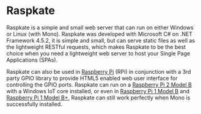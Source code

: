 # Raspkate
Raspkate is a simple and small web server that can run on either Windows or Linux (with Mono). Raspkate was developed with Microsoft C# on .NET Framework 4.5.2, it is simple and small, but can serve static files as well as the lightweight RESTful requests, which makes Raspkate to be the best choice when you need a lightweight web server to host your Single Page Applications (SPAs).

Raspkate can also be used in [Raspberry Pi](http://raspberrypi.org "Raspberry Pi") (RPi) in conjunction with a 3rd party GPIO library to provide HTML5 enabled web user interface for controlling the GPIO ports. Raspkate can run on a [Raspberry Pi 2 Model B](https://www.raspberrypi.org/products/raspberry-pi-2-model-b/) with a Windows IoT core installed, or even in [Raspberry Pi 1 Model B](https://www.raspberrypi.org/products/model-b/) and [Raspberry Pi 1 Model B+](https://www.raspberrypi.org/products/model-b-plus/), Raspkate can still work perfectly when Mono is successfully installed.

